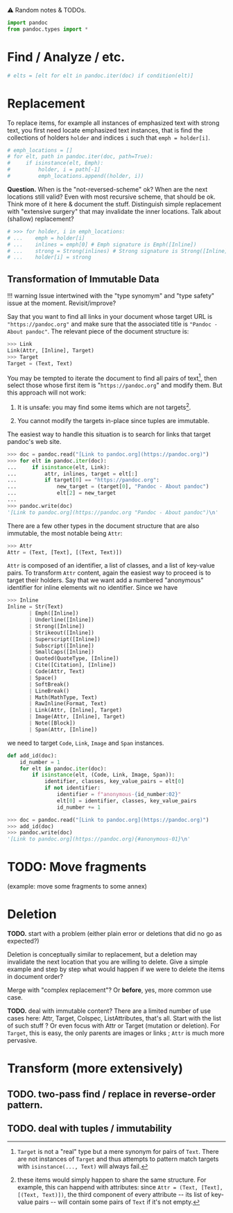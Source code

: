 
⚠️ Random notes & TODOs.

```python
import pandoc
from pandoc.types import *
```

# Find / Analyze / etc.

```python
# elts = [elt for elt in pandoc.iter(doc) if condition(elt)]
```

# Replacement

To replace items, for example all instances of emphasized text with strong text,
you first need locate emphasized text instances, that is find the collections
of holders `holder` and indices `i` such that `emph = holder[i]`.

```python
# emph_locations = []
# for elt, path in pandoc.iter(doc, path=True):
#     if isinstance(elt, Emph):
#         holder, i = path[-1]
#         emph_locations.append((holder, i))
```

**Question.** When is the "not-reversed-scheme" ok? When are the next locations
still valid? Even with most recursive scheme, that should be ok. Think more of
it here & document the stuff. Distinguish simple replacement with "extensive
surgery" that may invalidate the inner locations. Talk about (shallow) replacement?

```python
# >>> for holder, i in emph_locations:
# ...    emph = holder[i] 
# ...    inlines = emph[0] # Emph signature is Emph([Inline])
# ...    strong = Strong(inlines) # Strong signature is Strong([Inline])
# ...    holder[i] = strong
```

## Transformation of Immutable Data

!!! warning 
    Issue intertwined with the "type synomym" and "type safety" issue 
    at the moment. Revisit/improve?

Say that you want to find all links in your document whose target URL is
`"https://pandoc.org"` and make sure that the associated title is 
`"Pandoc - About pandoc"`. The relevant piece of the document structure is:

```python
>>> Link
Link(Attr, [Inline], Target)
>>> Target
Target = (Text, Text)
```

You may be tempted to iterate the document to find all pairs of text[^0],
then select those whose first item is "`https://pandoc.org`" and modify them. 
But this approach will not work:

  1. It is unsafe: you may find some items which are not targets[^1].
  
  2. You cannot modify the targets in-place since tuples are immutable.

[^0]: `Target` is not a "real" type but a mere synonym for pairs of `Text`. 
There are not instances of `Target` and thus attempts to pattern 
match targets with `isinstance(..., Text)` will always fail.

[^1]: these items would simply happen to share the same structure. 
      For example, this can happend with attributes: 
      since `Attr = (Text, [Text], [(Text, Text)])`,
      the third component of every attribute -- its list of key-value pairs -- 
      will contain some pairs of `Text` if it's not empty.

The easiest way to handle this situation is to search for links that target 
pandoc's web site.

```python
>>> doc = pandoc.read("[Link to pandoc.org](https://pandoc.org)")
>>> for elt in pandoc.iter(doc):
...     if isinstance(elt, Link):
...         attr, inlines, target = elt[:]
...         if target[0] == "https://pandoc.org":
...             new_target = (target[0], "Pandoc - About pandoc")
...             elt[2] = new_target
... 
>>> pandoc.write(doc)
'[Link to pandoc.org](https://pandoc.org "Pandoc - About pandoc")\n'
```

There are a few other types in the document structure that are also immutable,
the most notable being `Attr`:

```python
>>> Attr
Attr = (Text, [Text], [(Text, Text)])
```

`Attr` is composed of an identifier, a list of classes, and a list of
key-value pairs. To transform `Attr` content, again the easiest way to
proceed is to target their holders. Say that we want add a numbered
"anonymous" identifier for inline elements wit no identifier. 
Since we have

```python
>>> Inline
Inline = Str(Text)
       | Emph([Inline])
       | Underline([Inline])
       | Strong([Inline])
       | Strikeout([Inline])
       | Superscript([Inline])
       | Subscript([Inline])
       | SmallCaps([Inline])
       | Quoted(QuoteType, [Inline])
       | Cite([Citation], [Inline])
       | Code(Attr, Text)
       | Space()
       | SoftBreak()
       | LineBreak()
       | Math(MathType, Text)
       | RawInline(Format, Text)
       | Link(Attr, [Inline], Target)
       | Image(Attr, [Inline], Target)
       | Note([Block])
       | Span(Attr, [Inline])
```

we need to target `Code`, `Link`, `Image` and `Span` instances.

```python
def add_id(doc):
    id_number = 1
    for elt in pandoc.iter(doc):
        if isinstance(elt, (Code, Link, Image, Span)):
            identifier, classes, key_value_pairs = elt[0]
            if not identifier:
                identifier = f"anonymous-{id_number:02}"
                elt[0] = identifier, classes, key_value_pairs
                id_number += 1
```

```python
>>> doc = pandoc.read("[Link to pandoc.org](https://pandoc.org)")
>>> add_id(doc)
>>> pandoc.write(doc)
'[Link to pandoc.org](https://pandoc.org){#anonymous-01}\n'
```

# TODO: Move fragments

(example: move some fragments to some annex)

# Deletion

**TODO.** start with a problem (either plain error or deletions that did no
go as expected?)

Deletion is conceptually similar to replacement, but a deletion may invalidate 
the next location that you are willing to delete. Give a simple example and
step by step what would happen if we were to delete the items in document 
order?

Merge with "complex replacement"? Or **before**, yes, more common use case.

**TODO.** deal with immutable content? There are a limited number of use cases
here: Attr, Target, Colspec, ListAttributes, that's all. Start with the
list of such stuff ? Or even focus with Attr or Target (mutation or deletion).
For `Target`, this is easy, the only parents are images or links ; `Attr` is 
much more pervasive.



# Transform (more extensively)



## TODO. two-pass find / replace in reverse-order pattern.



## TODO. deal with tuples / immutability